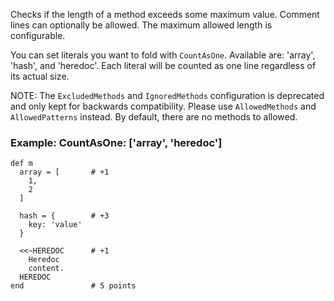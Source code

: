 Checks if the length of a method exceeds some maximum value.
Comment lines can optionally be allowed.
The maximum allowed length is configurable.

You can set literals you want to fold with `CountAsOne`.
Available are: 'array', 'hash', and 'heredoc'. Each literal
will be counted as one line regardless of its actual size.

NOTE: The `ExcludedMethods` and `IgnoredMethods` configuration is
deprecated and only kept for backwards compatibility.
Please use `AllowedMethods` and `AllowedPatterns` instead.
By default, there are no methods to allowed.

### Example: CountAsOne: ['array', 'heredoc']

    def m
      array = [       # +1
        1,
        2
      ]

      hash = {        # +3
        key: 'value'
      }

      <<~HEREDOC      # +1
        Heredoc
        content.
      HEREDOC
    end               # 5 points
